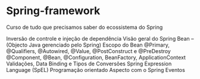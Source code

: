 # Spring-framework
 Curso de tudo que precisamos saber do ecossistema do Spring

Inversão de controle e injeção de dependência
Visão geral do Spring Bean – (Objecto Java gerenciado pelo Spring)
Escopo do Bean
@Primary, @Qualifiers, @Autowired, @Value, @PostConstruct e @PreDestroy
@Component, @Bean, @Configuration, BeanFactory, ApplicationContext
Validações, Data Binding e Tipos de Conversões
Spring Expression Language (SpEL)
Programação orientado Aspecto com o Spring
Eventos

